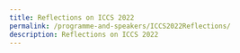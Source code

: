 ```yaml
---
title: Reflections on ICCS 2022
permalink: /programme-and-speakers/ICCS2022Reflections/
description: Reflections on ICCS 2022
---
```

